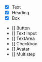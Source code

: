 - [x] Text
- [x] Heading
- [x] Box
- [] Button
- [] Text Input
- [] TextArea
- [] Checkbox
- [] Avatar
- [] Multistep